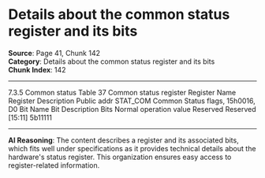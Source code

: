 # Details about the common status register and its bits

**Source**: Page 41, Chunk 142  
**Category**: Details about the common status register and its bits  
**Chunk Index**: 142

---

7.3.5 Common status
Table 37 Common status register
Register Name Register Description Public addr
STAT_COM Common Status flags, 15h0016, D0
Bit Name Bit Description Bits Normal operation value
Reserved Reserved [15:11] 5b11111

---

**AI Reasoning**: The content describes a register and its associated bits, which fits well under specifications as it provides technical details about the hardware's status register. This organization ensures easy access to register-related information.
